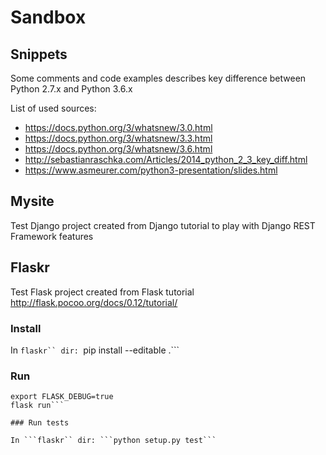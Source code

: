 # Sandbox

## Snippets

Some comments and code examples describes key difference between Python 2.7.x and Python 3.6.x

List of used sources:
* https://docs.python.org/3/whatsnew/3.0.html
* https://docs.python.org/3/whatsnew/3.3.html
* https://docs.python.org/3/whatsnew/3.6.html
* http://sebastianraschka.com/Articles/2014_python_2_3_key_diff.html
* https://www.asmeurer.com/python3-presentation/slides.html

## Mysite

Test Django project created from Django tutorial to play with Django REST Framework features

## Flaskr

Test Flask project created from Flask tutorial http://flask.pocoo.org/docs/0.12/tutorial/

### Install

In ```flaskr`` dir: ```pip install --editable .```

### Run

```export FLASK_APP=flaskr
export FLASK_DEBUG=true
flask run```

### Run tests

In ```flaskr`` dir: ```python setup.py test```
